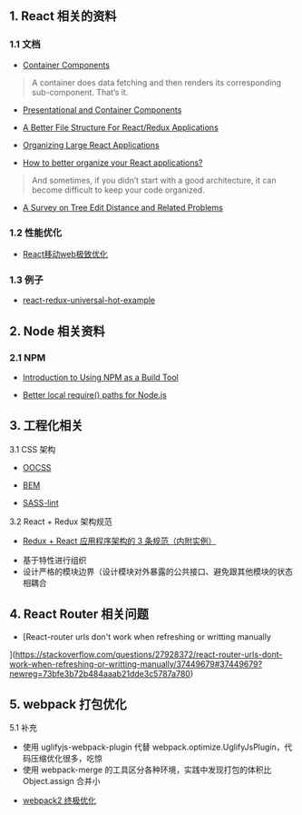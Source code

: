 ## 1. React 相关的资料

### 1.1 文档

* [Container Components](https://medium.com/@learnreact/container-components-c0e67432e005)

> A container does data fetching and then renders its corresponding sub-component. That’s it.

* [Presentational and Container Components](https://medium.com/@dan_abramov/smart-and-dumb-components-7ca2f9a7c7d0)

* [A Better File Structure For React/Redux Applications](https://marmelab.com/blog/2015/12/17/react-directory-structure.html)

* [Organizing Large React Applications](http://engineering.kapost.com/2016/01/organizing-large-react-applications/)

* [How to better organize your React applications?](https://medium.com/@alexmngn/how-to-better-organize-your-react-applications-2fd3ea1920f1)

> And sometimes, if you didn’t start with a good architecture, it can become difficult to keep your code organized.

* [A Survey on Tree Edit Distance and Related Problems](http://grfia.dlsi.ua.es/ml/algorithms/references/editsurvey_bille.pdf)

### 1.2 性能优化
* [React移动web极致优化](https://github.com/lcxfs1991/blog/issues/8)

### 1.3 例子

* [react-redux-universal-hot-example](https://github.com/erikras/react-redux-universal-hot-example)

## 2. Node 相关资料

### 2.1 NPM
* [Introduction to Using NPM as a Build Tool](https://medium.com/javascript-training/introduction-to-using-npm-as-a-build-tool-b41076f488b0)

* [Better local require() paths for Node.js](https://gist.github.com/branneman/8048520)

## 3. 工程化相关

3.1 CSS 架构

* [OOCSS]()
* [BEM](https://www.smashingmagazine.com/2012/04/a-new-front-end-methodology-bem/)

* [SASS-lint]()

3.2 React + Redux 架构规范

* [Redux + React 应用程序架构的 3 条规范（内附实例）](https://zhuanlan.zhihu.com/p/21490605)

- 基于特性进行组织
- 设计严格的模块边界（设计模块对外暴露的公共接口、避免跟其他模块的状态相耦合

## 4. React Router 相关问题
* [React-router urls don't work when refreshing or writting manually

](https://stackoverflow.com/questions/27928372/react-router-urls-dont-work-when-refreshing-or-writting-manually/37449679#37449679?newreg=73bfe3b72b484aaab21dde3c5787a780)

## 5. webpack 打包优化

5.1 补充

- 使用 uglifyjs-webpack-plugin 代替 webpack.optimize.UglifyJsPlugin，代码压缩优化很多，吃惊
- 使用 webpack-merge 的工具区分各种环境，实践中发现打包的体积比 Object.assign 合并小

* [webpack2 终极优化](http://imweb.io/topic/5868e1abb3ce6d8e3f9f99bb)
